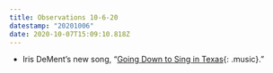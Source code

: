 ```yaml
---
title: Observations 10-6-20
datestamp: "20201006"
date: 2020-10-07T15:09:10.818Z
---
```

- Iris DeMent’s new song, “[Going Down to Sing in Texas](https://www.youtube.com/watch?v=WcMovG2SRN8&feature=youtu.be){: .music}.”